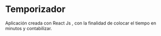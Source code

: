 # Temporizador 

Aplicación creada con React Js , con la finalidad de colocar el tiempo en minutos y contabilizar.


